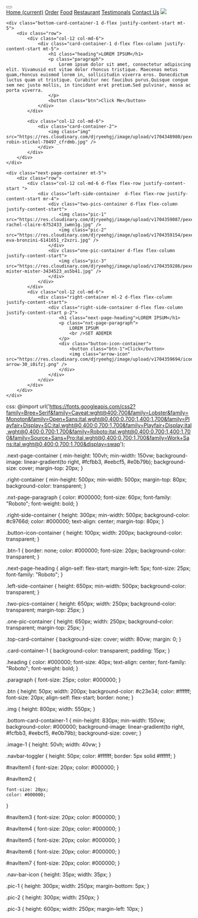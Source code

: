 <!DOCTYPE html>
<html>

<head>
    <link rel="stylesheet" href="https://stackpath.bootstrapcdn.com/bootstrap/4.5.2/css/bootstrap.min.css" integrity="sha384-JcKb8q3iqJ61gNV9KGb8thSsNjpSL0n8PARn9HuZOnIxN0hoP+VmmDGMN5t9UJ0Z" crossorigin="anonymous" />
    <script src="https://code.jquery.com/jquery-3.5.1.slim.min.js" integrity="sha384-DfXdz2htPH0lsSSs5nCTpuj/zy4C+OGpamoFVy38MVBnE+IbbVYUew+OrCXaRkfj" crossorigin="anonymous"></script>
    <script src="https://cdn.jsdelivr.net/npm/popper.js@1.16.1/dist/umd/popper.min.js" integrity="sha384-9/reFTGAW83EW2RDu2S0VKaIzap3H66lZH81PoYlFhbGU+6BZp6G7niu735Sk7lN" crossorigin="anonymous"></script>
    <script src="https://stackpath.bootstrapcdn.com/bootstrap/4.5.2/js/bootstrap.min.js" integrity="sha384-B4gt1jrGC7Jh4AgTPSdUtOBvfO8shuf57BaghqFfPlYxofvL8/KUEfYiJOMMV+rV" crossorigin="anonymous"></script>
</head>

<body>
    <nav class="navbar navbar-expand-md fixed-top mb-4 bg-danger">
        <div class="container">
            <a class="navbar-brand" href="#">
            </a>
            <button class="navbar-toggler" type="button" data-toggle="collapse" data-target="#navbarNavAltMarkup" aria-controls="navbarNavAltMarkup" aria-expanded="false" aria-label="Toggle navigation">
                <span class="navbar-toggler-icon"></span>
            </button>
            <div class="collapse navbar-collapse" id="navbarNavAltMarkup">
                <div class="navbar-nav  ml-auto">
                    <a class="nav-link active" id="navItem1" href="#">Home <span class="sr-only">(current)</span></a>
                    <a class="nav-link ml-2" id="navItem2" href="#">Order</a>
                    <a class="nav-link ml-2" id="navItem3" href="#">Food</a>
                    <a class="nav-link ml-2" id="navItem4" href="#">Restaurant</a>
                    <a class="nav-link ml-2" id="navItem5" href="#">Testimonals</a>
                    <a class="nav-link ml-2" id="navItem6" href="#">Contact Us</a>
                    <a class="nav-link ml-2" id="navItem7" href="#">
                        <img class="nav-bar-icon" src="https://res.cloudinary.com/djryeehgj/image/upload/v1704355339/menu-bar_jjoyu3.png" />
                    </a>
                </div>
            </div>
        </div>
    </nav>

    <div class="bottom-card-container-1 d-flex justify-content-start mt-5">
        <div class="row">
            <div class="col-12 col-md-6">
                <div class="card-container-1 d-flex flex-column justify-content-start mt-5">
                    <h1 class="heading">LOREM IPSUM</h1>
                    <p class="paragraph">
                        Lorem ipsum dolor sit amet, consectetur adipiscing elit. Vivamusid est vitae dolor rhoncus tristique. Maecenas metus quam,rhoncus euismod lorem in, sollicitudin viverra eros. Donecdictum luctus quam ut tristique. Curabitur nec faucibus purus.Quisque congue sem nec justo mollis, in tincidunt erat pretium.Sed pulvinar, massa ac porta viverra.
                    </p>
                    <button class="btn">Click Me</button>
                </div>
            </div>

            <div class="col-12 col-md-6">
                <div class="card-container-2">
                    <img class="img" src="https://res.cloudinary.com/djryeehgj/image/upload/v1704348980/pexels-robin-stickel-70497_cfrdmb.jpg" />
                </div>
            </div>
        </div>
    </div>

    <div class="next-page-container mt-5">
        <div class="row">
            <div class="col-12 col-md-6 d-flex flex-row justify-content-start ">
                <div class="left-side-container  d-flex flex-row justify-content-start mr-4">
                    <div class="two-pics-container d-flex flex-column justify-content-start">
                        <img class="pic-1" src="https://res.cloudinary.com/djryeehgj/image/upload/v1704359087/pexels-rachel-claire-6752433_iwmn1g.jpg" />
                        <img class="pic-2" src="https://res.cloudinary.com/djryeehgj/image/upload/v1704359154/pexels-eva-bronzini-6141651_r2xzri.jpg" />
                    </div>
                    <div class="one-pic-container d-flex flex-column justify-content-start">
                        <img class="pic-3" src="https://res.cloudinary.com/djryeehgj/image/upload/v1704359286/pexels-mister-mister-3434523_as5b41.jpg" />
                    </div>
                </div>
            </div>
            <div class="col-12 col-md-6">
                <div class="right-container ml-2 d-flex flex-column justify-content-start">
                    <div class="right-side-container d-flex flex-column justify-content-start p-2">
                        <h1 class="next-page-heading">LOREM IPSUM</h1>
                        <p class="nxt-page-paragraph">
                            LOREM IPSUM
                            <br />SET ADEMIR
                        </p>
                        <div class="button-icon-container">
                            <button class="btn-1">Click</button>
                            <img class="arrow-icon" src="https://res.cloudinary.com/djryeehgj/image/upload/v1704359694/icons8-arrow-30_i0ifzj.png" />
                        </div>
                    </div>
                </div>
            </div>
        </div>
    </div>
</body>

</html>

css:
@import url('https://fonts.googleapis.com/css2?family=Bree+Serif&family=Caveat:wght@400;700&family=Lobster&family=Monoton&family=Open+Sans:ital,wght@0,400;0,700;1,400;1,700&family=Playfair+Display+SC:ital,wght@0,400;0,700;1,700&family=Playfair+Display:ital,wght@0,400;0,700;1,700&family=Roboto:ital,wght@0,400;0,700;1,400;1,700&family=Source+Sans+Pro:ital,wght@0,400;0,700;1,700&family=Work+Sans:ital,wght@0,400;0,700;1,700&display=swap');

.next-page-container {
    min-height: 100vh;
    min-width: 150vw;
    background-image: linear-gradient(to right, #fcfbb3, #eebcf5, #e0b79b);
    background-size: cover;
    margin-top: 20px;
}

.right-container {
    min-height: 500px;
    min-width: 500px;
    margin-top: 80px;
    background-color: transparent;
}

.nxt-page-paragraph {
    color: #000000;
    font-size: 60px;
    font-family: "Roboto";
    font-weight: bold;
}

.right-side-container {
    height: 300px;
    min-width: 500px;
    background-color: #c9766d;
    color: #000000;
    text-align: center;
    margin-top: 80px;
}

.button-icon-container {
    height: 100px;
    width: 200px;
    background-color: transparent;
}

.btn-1 {
    border: none;
    color: #000000;
    font-size: 20px;
    background-color: transparent;
}

.next-page-heading {
    align-self: flex-start;
    margin-left: 5px;
    font-size: 25px;
    font-family: "Roboto";
}

.left-side-container {
    height: 650px;
    min-width: 500px;
    background-color: transparent;
}

.two-pics-container {
    height: 650px;
    width: 250px;
    background-color: transparent;
    margin-top: 25px;
}

.one-pic-container {
    height: 650px;
    width: 250px;
    background-color: transparent;
    margin-top: 25px;
}

.top-card-container {
    background-size: cover;
    width: 80vw;
    margin: 0;
}

.card-container-1 {
    background-color: transparent;
    padding: 15px;
}

.heading {
    color: #000000;
    font-size: 40px;
    text-align: center;
    font-family: "Roboto";
    font-weight: bold;
}

.paragraph {
    font-size: 25px;
    color: #000000;
}

.btn {
    height: 50px;
    width: 200px;
    background-color: #c23e34;
    color: #ffffff;
    font-size: 20px;
    align-self: flex-start;
    border: none;
}

.img {
    height: 800px;
    width: 550px;
}

.bottom-card-container-1 {
    min-height: 830px;
    min-width: 150vw;
    background-color: #000000;
    background-image: linear-gradient(to right, #fcfbb3, #eebcf5, #e0b79b);
    background-size: cover;
}

.image-1 {
    height: 50vh;
    width: 40vw;
}

.navbar-toggler {
    height: 50px;
    color: #ffffff;
    border: 5px solid #ffffff;
}

#navItem1 {
    font-size: 20px;
    color: #000000;
}

#navItem2 {

    font-size: 20px;
    color: #000000;

}

#navItem3 {
    font-size: 20px;
    color: #000000;
}

#navItem4 {
    font-size: 20px;
    color: #000000;
}

#navItem5 {
    font-size: 20px;
    color: #000000;
}

#navItem6 {
    font-size: 20px;
    color: #000000;
}

#navItem7 {
    font-size: 20px;
    color: #000000;
}

.nav-bar-icon {
    height: 35px;
    width: 35px;
}

.pic-1 {
    height: 300px;
    width: 250px;
    margin-bottom: 5px;
}

.pic-2 {
    height: 300px;
    width: 250px;
}

.pic-3 {
    height: 600px;
    width: 250px;
    margin-left: 10px;
}
